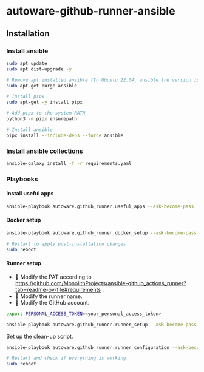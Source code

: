 # autoware-github-runner-ansible

## Installation

### Install ansible

```bash
sudo apt update
sudo apt dist-upgrade -y

# Remove apt installed ansible (In Ubuntu 22.04, ansible the version is old)
sudo apt-get purge ansible

# Install pipx
sudo apt-get -y install pipx

# Add pipx to the system PATH
python3 -m pipx ensurepath

# Install ansible
pipx install --include-deps --force ansible
```

### Install ansible collections

```bash
ansible-galaxy install -f -r requirements.yaml
```

### Playbooks

#### Install useful apps

```bash
ansible-playbook autoware.github_runner.useful_apps --ask-become-pass
```

#### Docker setup

```bash
ansible-playbook autoware.github_runner.docker_setup --ask-become-pass

# Restart to apply post-installation changes
sudo reboot
```

#### Runner setup

- 🔴 Modify the PAT according to <https://github.com/MonolithProjects/ansible-github_actions_runner?tab=readme-ov-file#requirements> .
- 🔴 Modify the runner name.
- 🔴 Modify the GitHub account.

```bash
export PERSONAL_ACCESS_TOKEN=<your_personal_access_token>

ansible-playbook autoware.github_runner.runner_setup --ask-become-pass  --extra-vars "runner_name=ovh-runner-01 reinstall_runner=true github_account=xmfcx"
```

Set up the clean-up script.

```bash
ansible-playbook autoware.github_runner.runner_configuration --ask-become-pass

# Restart and check if everything is working
sudo reboot
```
